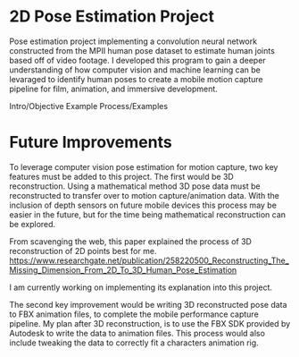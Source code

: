 # 2D Pose Estimation Project
Pose estimation project implementing a convolution neural network constructed from the MPII human pose dataset to estimate human joints based off of video footage. I developed this program to gain a deeper understanding of how computer vision and machine learning can be levaraged to identify human poses to create a mobile motion capture pipeline for film, animation, and immersive development. 


Intro/Objective
  Example
Process/Examples

# Future Improvements
To leverage computer vision pose estimation for motion capture, two key features must be added to this project. The first would be 3D reconstruction. Using a mathematical method 3D pose data must be reconstructed to transfer over to motion capture/animation data. With the inclusion of depth sensors on future mobile devices this process may be easier in the future, but for the time being mathematical reconstruction can be explored. 

From scavenging the web, this paper explained the process of 3D reconstruction of 2D points best for me. 
https://www.researchgate.net/publication/258220500_Reconstructing_The_Missing_Dimension_From_2D_To_3D_Human_Pose_Estimation

I am currently working on implementing its explanation into this project. 

The second key improvement would be writing 3D reconstructed pose data to FBX animation files, to complete the mobile performance capture pipeline. My plan after 3D reconstruction, is to use the FBX SDK provided by Autodesk to write the data to animation files. This process would also include tweaking the data to correctly fit a characters animation rig. 
